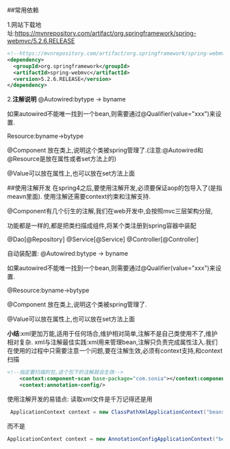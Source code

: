 ##常用依赖

1.网站下载地址:https://mvnrepository.com/artifact/org.springframework/spring-webmvc/5.2.6.RELEASE
 
 ```xml
<!--https://mvnrepository.com/artifact/org.springframework/spring-webmvc -->
<dependency>
   <groupId>org.springframework</groupId>
   <artifactId>spring-webmvc</artifactId>
   <version>5.2.6.RELEASE</version>
</dependency>
```

2.**注解说明**
@Autowired:bytype -> byname

如果autowired不能唯一找到一个bean,则需要通过@Qualifier(value="xxx")来设置.

Resource:byname->bytype

@Component 放在类上,说明这个类被spring管理了.(注意:@Autowired和@Resource是放在属性或者set方法上的)

@Value可以放在属性上,也可以放在set方法上面



##使用注解开发
在spring4之后,要使用注解开发,必须要保证aop的包导入了(是指meavn里面).
使用注解还需要context约束和注解支持.

@Component有几个衍生的注解,我们在web开发中,会按照mvc三层架构分层,

功能都是一样的,都是把类扫描成组件,将某个类注册到spring容器中装配


@Dao[@Repository]
@Service[@Service]
@Controller[@Controller]


自动装配置:
@Autowired:bytype -> byname

如果autowired不能唯一找到一个bean,则需要通过@Qualifier(value="xxx")来设置.

@Resource:byname->bytype

@Component 放在类上,说明这个类被spring管理了.

@Value可以放在属性上,也可以放在set方法上面


**小结**:xml更加万能,适用于任何场合,维护相对简单,注解不是自己类使用不了,维护相对复杂.
xml与注解最佳实践:xml用来管理bean,注解只负责完成属性注入.我们在使用的过程中只需要注意一个问题,要在注解生效,必须有context支持,和context扫描
```xml
<!--指定要扫描的包,这个包下的注解就会生效-->
    <context:component-scan base-package="com.sonia"></context:component-scan>
    <context:annotation-config/>
```

使用注解开发的易错点:
读取xml文件是千万记得还是用
```java
 ApplicationContext context = new ClassPathXmlApplicationContext("beans.xml");
```
而不是
```java
ApplicationContext context = new AnnotationConfigApplicationContext("beans.xml");
```



 

